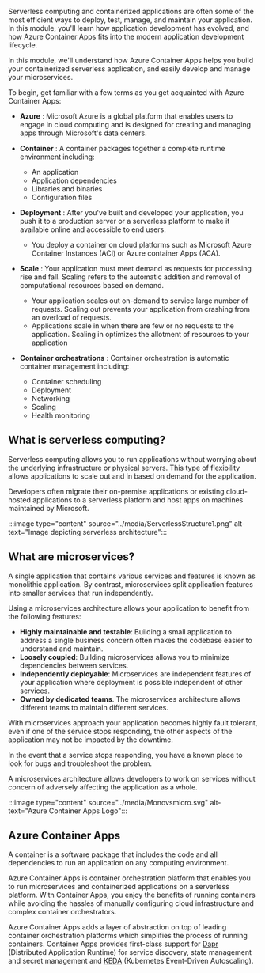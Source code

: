 Serverless computing and containerized applications are often some of the most efficient ways to deploy, test, manage, and maintain your application. In this module, you'll learn how application development has evolved, and how Azure Container Apps fits into the modern application development lifecycle.

In this module, we'll understand how Azure Container Apps helps you build your containerized serverless application, and easily develop and manage your microservices.

To begin, get familiar with a few terms as you get acquainted with Azure Container Apps:

- **Azure** : Microsoft Azure is a global platform that enables users to engage in cloud computing and is designed for creating and managing apps through Microsoft's data centers.

- **Container** : A container packages together a complete runtime environment including:

  - An application
  - Application dependencies
  - Libraries and binaries
  - Configuration files

- **Deployment** : After you've built and developed your application, you push it to a production server or a serverless platform to make it available online and accessible to end users.

  - You deploy a container on cloud platforms such as Microsoft Azure Container Instances (ACI) or Azure container Apps (ACA).

- **Scale** : Your application must meet demand as requests for processing rise and fall. Scaling refers to the automatic addition and removal of computational resources based on demand.

  - Your application scales out on-demand to service large number of requests. Scaling out prevents your application from crashing from an overload of requests.
  - Applications scale in when there are few or no requests to the application. Scaling in optimizes the allotment of resources to your application

- **Container orchestrations** : Container orchestration is automatic container management including:
  - Container scheduling
  - Deployment
  - Networking
  - Scaling
  - Health monitoring

## What is serverless computing?

Serverless computing allows you to run applications without worrying about the underlying infrastructure or physical servers. This type of flexibility allows applications to scale out and in based on demand for the application.

Developers often migrate their on-premise applications or existing cloud-hosted applications to a serverless platform and host apps on machines maintained by Microsoft.

:::image type="content" source="../media/ServerlessStructure1.png" alt-text="Image depicting serverless architecture":::

## What are microservices?

A single application that contains various services and features is known as monolithic application. By contrast, microservices split application features into smaller services that run independently.

Using a microservices architecture allows your application to benefit from the following features:

- **Highly maintainable and testable**: Building a small application to address a single business concern often makes the codebase easier to understand and maintain.
- **Loosely coupled**: Building microservices allows you to minimize dependencies between services.
- **Independently deployable**: Microservices are independent features of your application where deployment is possible independent of other services.
- **Owned by dedicated teams**. The microservices architecture allows different teams to maintain different services.

With microservices approach your application becomes highly fault tolerant, even if one of the service stops responding, the other aspects of the application may not be impacted by the downtime.

In the event that a service stops responding, you have a known place to look for bugs and troubleshoot the problem.

A microservices architecture allows developers to work on services without concern of adversely affecting the application as a whole.

:::image type="content" source="../media/Monovsmicro.svg" alt-text="Azure Container Apps Logo":::

## Azure Container Apps

A container is a software package that includes the code and all dependencies to run an application on any computing environment.

Azure Container Apps is container orchestration platform that enables you to run microservices and containerized applications on a serverless platform. With Container Apps, you enjoy the benefits of running containers while avoiding the hassles of manually configuring cloud infrastructure and complex container orchestrators.

Azure Container Apps adds a layer of abstraction on top of leading container orchestration platforms which simplifies the process of running containers. Container Apps provides first-class support for [Dapr](https://dapr.io/) (Distributed Application Runtime) for service discovery, state management and secret management and [KEDA](https://keda.sh/) (Kubernetes Event-Driven Autoscaling).
